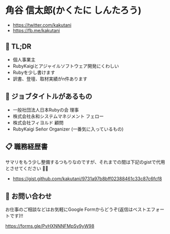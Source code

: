 # 角谷 信太郎(かくたに しんたろう)

* https://twitter.com/kakutani
* https://fb.me/kakutani

## 👀 TL;DR

* 個人事業主
* RubyKaigiとアジャイルソフトウェア開発にくわしい
* Rubyを少し書けます
* 訳書、登壇、取材実績がn件あります

## 📛 ジョブタイトルがあるもの

* 一般社団法人日本Rubyの会 理事
* 株式会社永和システムマネジメント フェロー
* 株式会社フィヨルド 顧問
* RubyKaigi Señor Organizer (一番気に入っているもの)


## 📋 職務経歴書

サマリをもう少し整備するつもりなのですが、それまでの間は下記のgistで代用とさせてください 👷‍♂️

* https://gist.github.com/kakutani/9731a97b8bff02388461c33c87c6fcf8

## 📮 お問い合わせ

お仕事のご相談などはお気軽にGoogle Formからどうぞ(返信はベストエフォートです)!!

https://forms.gle/PvHXNNNFMpSy9yW98
